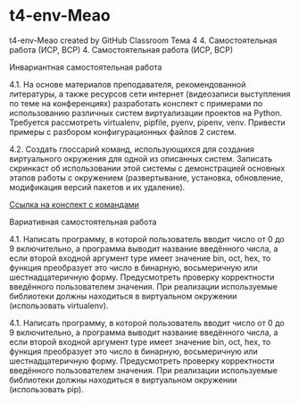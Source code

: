 # t4-env-Meao
t4-env-Meao created by GitHub Classroom
Тема 4 4. Самостоятельная работа (ИСР, ВСР)
4. Самостоятельная работа (ИСР, ВСР)

Инвариантная самостоятельная работа

4.1. На основе материалов преподавателя, рекомендованной литературы, а также ресурсов сети интернет (видеозаписи выступления по теме на конференциях) разработать конспект с примерами по использованию различных систем виртуализации проектов на Python. Требуется рассмотреть virtualenv, pipfile, pyenv, pipenv, venv. Привести примеры с разбором конфигурационных файлов 2 систем.

4.2. Создать глоссарий команд, использующихся для создания виртуального окружения для одной из описанных систем. Записать скринкаст об использовании этой системы с демонстрацией основных этапов работы с окружением (развертывание, установка, обновление, модификация версий пакетов и их удаление).

[Ссылка на конспект с командами](https://github.com/Meao/py/blob/master/6-4.md)

Вариативная самостоятельная работа

4.1. Написать программу, в которой пользователь вводит число от 0 до 9 включительно, а программа выводит название введённого числа, а если второй входной аргумент type имеет значение bin, oct, hex, то функция преобразует это число в бинарную, восьмеричную или шестнадцатеричную форму. Предусмотреть проверку корректности введённого пользователем значения. При реализации используемые библиотеки должны находиться в виртуальном окружении (использовать virtualenv).

4.1. Написать программу, в которой пользователь вводит число от 0 до 9 включительно, а программа выводит название введённого числа, а если второй входной аргумент type имеет значение bin, oct, hex, то функция преобразует это число в бинарную, восьмеричную или шестнадцатеричную форму. Предусмотреть проверку корректности введённого пользователем значения. При реализации используемые библиотеки должны находиться в виртуальном окружении (использовать pip).

